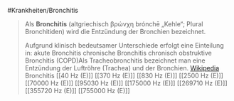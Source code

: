 #Krankheiten/Bronchitis
> Als **Bronchitis** (altgriechisch βρώνχη brónchē „Kehle“; Plural Bronchitiden) wird die Entzündung der Bronchien bezeichnet.
>
> Aufgrund klinisch bedeutsamer Unterschiede erfolgt eine Einteilung in:
> akute Bronchitis
> chronische Bronchitis
> chronisch obstruktive Bronchitis (COPD)Als Tracheobronchitis bezeichnet man eine Entzündung der Luftröhre (Trachea) und der Bronchien.
> [Wikipedia](https://de.wikipedia.org/wiki/Bronchitis)
Bronchitis
[[40 Hz (E)]]
[[370 Hz (E)]]
[[830 Hz (E)]]
[[2500 Hz (E)]]
[[70000 Hz (E)]]
[[95030 Hz (E)]]
[[175000 Hz (E)]]
[[269710 Hz (E)]]
[[355720 Hz (E)]]
[[755000 Hz (E)]]